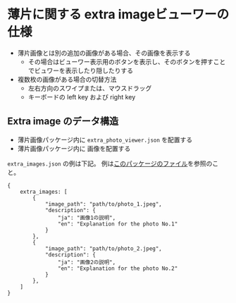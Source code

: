 # 薄片に関する extra imageビューワーの仕様

* 薄片画像とは別の追加の画像がある場合、その画像を表示する
  * その場合はビューワー表示用のボタンを表示し、そのボタンを押すことでビュワーを表示したり隠したりする
* 複数枚の画像がある場合の切替方法
  * 左右方向のスワイプまたは、マウスドラッグ
  * キーボードの left key および right key

## Extra image のデータ構造

* 薄片画像パッケージ内に `extra_photo_viewer.json` を配置する
* 薄片画像パッケージ内に 画像を配置する

`extra_images.json` の例は下記。
例は[このパッケージのファイル](/example_image_package_root/packages/Q27_quartz/extra_images.json)を参照のこと。

```
{
    extra_images: [
        {
            "image_path": "path/to/photo_1.jpeg",
            "description": {
                "ja": "画像1の説明",
                "en": "Explanation for the photo No.1"
            }
        },
        {
            "image_path": "path/to/photo_2.jpeg",
            "description": {
                "ja": "画像2の説明",
                "en": "Explanation for the photo No.2"
            }
        },
    ]
}
```
